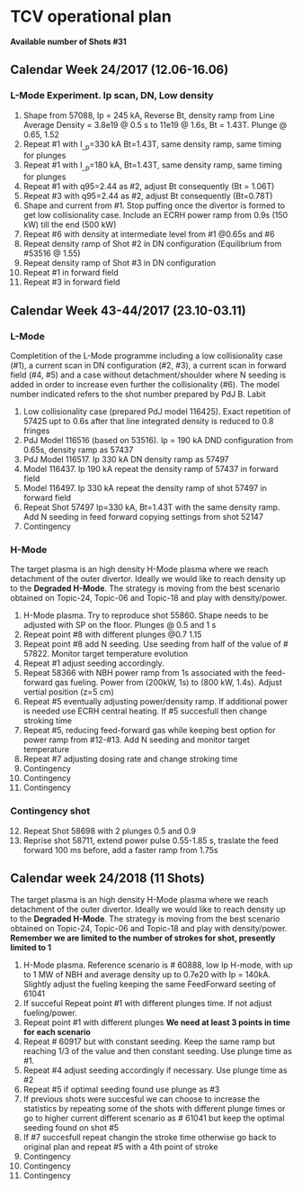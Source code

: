 # TCV operational plan
**Available number of Shots #31**

## Calendar Week 24/2017 (12.06-16.06)
### L-Mode Experiment. Ip scan, DN, Low density
1.  Shape from 57088,  Ip = 245 kA,  Reverse Bt,
    density ramp from Line Average Density = 3.8e19 @ 0.5 s to 11e19 @ 1.6s,  Bt = 1.43T. Plunge @ 0.65, 1.52
2.  Repeat #1 with I<sub>_p</sub>=330 kA Bt=1.43T, same density ramp, same timing for plunges
3.  Repeat #1 with I<sub>_p</sub>=180 kA, Bt=1.43T, same density ramp, same timing for plunges
4.  Repeat #1 with q95=2.44 as #2, adjust Bt consequently (Bt = 1.06T)
5.  Repeat #3 with q95=2.44 as #2, adjust Bt consequently (Bt=0.78T)
6.  Shape and current from #1. Stop puffing once the divertor is formed to get low collisionality case.
    Include an ECRH power ramp from 0.9s (150 kW) till the end (500 kW)
7.  Repeat #6 with density at intermediate level from #1 @0.65s and #6 
8.  Repeat density ramp of Shot #2 in DN configuration (Equilibrium from #53516 @ 1.55)
9.  Repeat density ramp of Shot #3 in DN configuration 
10. Repeat #1 in forward field
11. Repeat #3 in forward field

## Calendar Week 43-44/2017 (23.10-03.11)
### L-Mode
Completition of the L-Mode programme including a low collisionality case (#1), a current scan in DN 
configuration (#2, #3), a current scan in forward field (#4, #5) and a case without detachment/shoulder 
where N seeding is added in order to increase even further the collisionality (#6). The model number
indicated refers to the shot number prepared by PdJ B. Labit

1. Low collisionality case (prepared PdJ model 116425). Exact repetition of 57425 upt to 0.6s after that line integrated density is reduced to 0.8 fringes
2. PdJ Model 116516 (based on 53516). Ip = 190 kA DND configuration from 0.65s, density ramp as 57437
3. PdJ Model 116517. Ip 330 kA DN density ramp as 57497
4. Model 116437. Ip 190 kA repeat the density ramp of 57437 in forward field
5. Model 116497. Ip 330 kA repeat the density ramp of shot 57497 in forward field
6. Repeat Shot 57497 Ip=330 kA,  Bt=1.43T with the same density ramp. Add N seeding in feed forward copying settings from shot 52147
7. Contingency

### H-Mode
The target plasma is an high density H-Mode plasma where we reach detachment of the outer divertor. 
Ideally we would like to reach density up to the **Degraded H-Mode**. The strategy is moving from 
the best scenario obtained on Topic-24, Topic-06 and Topic-18 and play with density/power.

1. H-Mode plasma. Try to reproduce shot 55860. Shape needs to be adjusted with SP on the floor. Plunges @ 0.5 and 1 s
2. Repeat point #8 with different plunges @0.7 1.15
3. Repeat point #8 add N seeding. Use seeding from half of the value of # 57822. Monitor target temperature evolution
4. Repeat #1 adjust seeding accordingly.
5. Repeat 58366 with NBH power ramp from 1s associated with the feed-forward gas fueling. Power from (200kW, 1s) to (800 kW, 1.4s). Adjust vertial position (z=5 cm)
6. Repeat #5 eventually adjusting power/density ramp. If additional power is needed use ECRH central heating. If #5 succesfull then change stroking time
7. Repeat #5, reducing feed-forward gas while keeping best option for power ramp from #12-#13. Add N seeding and monitor target temperature
8. Repeat #7 adjusting dosing rate and change stroking time
9. Contingency
10. Contingency
11. Contingency
### Contingency shot
12. Repeat Shot 58698 with 2 plunges 0.5 and 0.9
13. Reprise shot 58711, extend power pulse 0.55-1.85 s, traslate the feed forward 100 ms before, add a faster ramp from 1.75s

## Calendar week 24/2018 (11 Shots)
The target plasma is an high density H-Mode plasma where we reach detachment of the outer divertor. 
Ideally we would like to reach density up to the **Degraded H-Mode**. The strategy is moving from 
the best scenario obtained on Topic-24, Topic-06 and Topic-18 and play with density/power. **Remember we are limited to
the number of strokes for shot, presently limited to 1**

1. H-Mode plasma. Reference scenario is # 60888,  low Ip H-mode, with up to 1 MW of NBH and average density up to 0.7e20 with Ip = 140kA. Slightly adjust the fueling keeping the same FeedForward seeting of 61041
2. If succeful Repeat point #1 with different plunges time. If not adjust fueling/power.
3. Repeat point #1 with different plunges **We need at least 3 points in time for each scenario**
4. Repeat # 60917 but with constant seeding. Keep the same ramp but reaching 1/3 of the value and then constant seeding. Use plunge time as #1.
5. Repeat #4 adjust seeding accordingly if necessary. Use plunge time as #2
6. Repeat #5 if optimal seeding found use plunge as #3
7. If previous shots were succesful we can choose to increase the statistics by repeating some of the shots with different plunge times or go to higher current different scenario as # 61041 but keep the optimal seeding found on shot #5
8. If #7 succesfull repeat changin the stroke time otherwise go back to original plan and repeat #5 with a 4th point of stroke
9. Contingency
10. Contingency
11. Contingency






